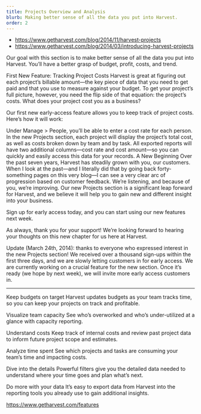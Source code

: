 ```yaml
---
title: Projects Overview and Analysis
blurb: Making better sense of all the data you put into Harvest.
order: 2
---
```


- https://www.getharvest.com/blog/2014/11/harvest-projects
- https://www.getharvest.com/blog/2014/03/introducing-harvest-projects

Our goal with this section is to make better sense of all the data you put into Harvest. You’ll have a better grasp of budget, profit, costs, and trend.

First New Feature: Tracking Project Costs
Harvest is great at figuring out each project’s billable amount—the key piece of data that you need to get paid and that you use to measure against your budget. To get your project’s full picture, however, you need the flip side of that equation: the project’s costs. What does your project cost you as a business?

Our first new early-access feature allows you to keep track of project costs. Here’s how it will work:

Under Manage > People, you’ll be able to enter a cost rate for each person.
In the new Projects section, each project will display the project’s total cost, as well as costs broken down by team and by task.
All exported reports will have two additional columns—cost rate and cost amount—so you can quickly and easily access this data for your records.
A New Beginning
Over the past seven years, Harvest has steadily grown with you, our customers. When I look at the past—and I literally did that by going back forty-something pages on this very blog—I can see a very clear arc of progression based on customer feedback. We’re listening, and because of you, we’re improving. Our new Projects section is a significant leap forward for Harvest, and we believe it will help you to gain new and different insight into your business.

Sign up for early access today, and you can start using our new features next week.

As always, thank you for your support! We’re looking forward to hearing your thoughts on this new chapter for us here at Harvest.

Update (March 24th, 2014): thanks to everyone who expressed interest in the new Projects section! We received over a thousand sign-ups within the first three days, and we are slowly letting customers in for early access. We are currently working on a crucial feature for the new section. Once it’s ready (we hope by next week), we will invite more early access customers in.


---


Keep budgets on target
Harvest updates budgets as your team tracks time, so you can keep your projects on track and profitable.


Visualize team capacity
See who’s overworked and who’s under-utilized at a glance with capacity reporting.


Understand costs
Keep track of internal costs and review past project data to inform future project scope and estimates.


Analyze time spent
See which projects and tasks are consuming your team’s time and impacting costs.


Dive into the details
Powerful filters give you the detailed data needed to understand where your time goes and plan what’s next.


Do more with your data
It’s easy to export data from Harvest into the reporting tools you already use to gain additional insights.

https://www.getharvest.com/features
